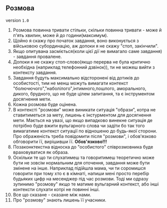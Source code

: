 ## Розмова

version `1.0`

1. Розмова повинна тривати стільки, скільки повинна тривати - може й п'ять хвилин, може й до години(максимум). 
2. Щойно я скажу про початок завдання, воно виконується з військовою субординацію, аж допоки я не скажу "стоп, закінчили". 
3. Якщо опитувана засміється(коли цієї дії не вимагало саме завдання) - завдання провалене. 
4. Допоки я не скажу стоп-слово(якщо перерва не була критично необхідна (наприклад телефонний дзвінок)), ти не можеш вийти з контексту завдання. 
5. Завдання будуть максимально відсторонені від дотиків до особистості, тим не менш можуть вимагати контекст "болючючого","наболілого",інтимного,пошлого, аморального, дикого, брудного,  що не буде цілем запитання, та є інструментом досягнення мети.
6. Кожна розмова буде оцінена.
7. В контексті "розмови" може виникати ситуація "образи", котра не ставитиметься за мету, лишень є інстурментом для досягнення мети. Мається на увазі, що якщо випадково винекне ситуація де потрібно буде вжити вульгарного слова чи задіти бо так того вимагатиме контекст ситуації по відношеню до будь-якої сторони. Про ображеність треба повідомити після "розмови", і обов'язково обговорити її, вирішивши її. **Обов'язково!!!**
8. Позаконктекстна відноска до "особистого" співрозмовника буде враховуватися як образа. 
9. Оскільки те що ти слухатимеш та говоритимеш теоретично може бути не зовсім нормальним для оточення, завдання може бути змінене на інше. Наприклад підійшла мама, чи ти соромишся говорити при тому хто є в кімнаті, напиши мені просто перебір будьяких цифр на месенджер під час розмови. Тоді ми одразу зупинимо "розмову" якщо те матиме вульгарний контекст, або інші контексти слухати котрі не повинні інші. 
10. Все що сказане - сказане між нами. 
11. Про "розмову" знають лишень її учасники.


